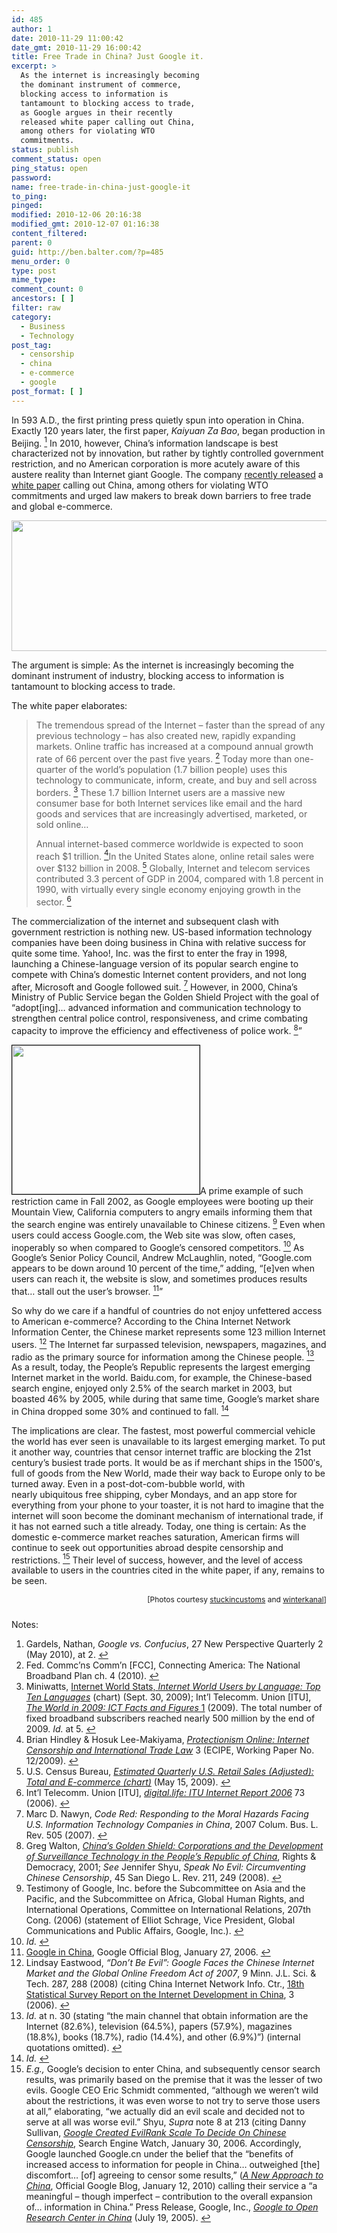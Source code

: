 ```yaml
---
id: 485
author: 1
date: 2010-11-29 11:00:42
date_gmt: 2010-11-29 16:00:42
title: Free Trade in China? Just Google it.
excerpt: >
  As the internet is increasingly becoming
  the dominant instrument of commerce,
  blocking access to information is
  tantamount to blocking access to trade,
  as Google argues in their recently
  released white paper calling out China,
  among others for violating WTO
  commitments.
status: publish
comment_status: open
ping_status: open
password:
name: free-trade-in-china-just-google-it
to_ping:
pinged:
modified: 2010-12-06 20:16:38
modified_gmt: 2010-12-07 01:16:38
content_filtered:
parent: 0
guid: http://ben.balter.com/?p=485
menu_order: 0
type: post
mime_type:
comment_count: 0
ancestors: [ ]
filter: raw
category:
  - Business
  - Technology
post_tag:
  - censorship
  - china
  - e-commerce
  - google
post_format: [ ]
---
```

In 593 A.D., the first printing press quietly spun into operation in China. Exactly 120 years later, the first paper, *Kaiyuan Za Bao*, began production in Beijing. <a class="simple-footnote" title="Gardels, Nathan, Google vs. Confucius, 27 New Perspective Quarterly 2 (May 2010), at 2." id="return-note-2020-1" href="#note-2020-1"><sup>1</sup></a> In 2010, however, China’s information landscape is best characterized not by innovation, but rather by tightly controlled government restriction, and no American corporation is more acutely aware of this austere reality than Internet giant Google. The company [recently released][1] a [white paper][2] calling out China, among others for violating WTO commitments and urged law makers to break down barriers to free trade and global e-commerce.

<img class="aligncenter size-full wp-image-508" title="Great Wall of China" src="http://cdn.benbalter.com/wp-content/uploads/2010/11/1194563275_664d6b15e2_b.jpg" alt="" width="640" height="209" />

The argument is simple: As the internet is increasingly becoming the dominant instrument of industry, blocking access to information is tantamount to blocking access to trade.

<!--more-->The white paper elaborates:

> The tremendous spread of the Internet – faster than the spread of any previous technology – has also created new, rapidly expanding markets. Online traffic has increased at a compound annual growth rate of 66 percent over the past five years. <a class="simple-footnote" title="Fed. Commc’ns Comm’n [FCC], Connecting America: The National Broadband Plan ch. 4 (2010)." id="return-note-2020-2" href="#note-2020-2"><sup>2</sup></a> Today more than one-quarter of the world’s population (1.7 billion people) uses this technology to communicate, inform, create, and buy and sell across borders. <a class="simple-footnote" title="Miniwatts, Internet World Stats, Internet World Users by Language: Top Ten Languages (chart) (Sept. 30, 2009); Int’l Telecomm. Union [ITU], The World in 2009: ICT Facts and Figures 1 (2009). The total number of fixed broadband subscribers reached nearly 500 million by the end of 2009. Id. at 5." id="return-note-2020-3" href="#note-2020-3"><sup>3</sup></a> These 1.7 billion Internet users are a massive new consumer base for both Internet services like email and the hard goods and services that are increasingly advertised, marketed, or sold online…
> 
> Annual internet-based commerce worldwide is expected to soon reach $1 trillion. <a class="simple-footnote" title="Brian Hindley & Hosuk Lee-Makiyama, Protectionism Online: Internet Censorship and International Trade Law 3 (ECIPE, Working Paper No. 12/2009)." id="return-note-2020-4" href="#note-2020-4"><sup>4</sup></a>In the United States alone, online retail sales were over $132 billion in 2008. <a class="simple-footnote" title="U.S. Census Bureau, Estimated Quarterly U.S. Retail Sales (Adjusted): Total and E-commerce (chart) (May 15, 2009)." id="return-note-2020-5" href="#note-2020-5"><sup>5</sup></a> Globally, Internet and telecom services contributed 3.3 percent of GDP in 2004, compared with 1.8 percent in 1990, with virtually every single economy enjoying growth in the sector. <a class="simple-footnote" title="Int’l Telecomm. Union [ITU], digital.life: ITU Internet Report 2006 73 (2006)." id="return-note-2020-6" href="#note-2020-6"><sup>6</sup></a>

The commercialization of the internet and subsequent clash with government restriction is nothing new. US-based information technology companies have been doing business in China with relative success for quite some time. Yahoo!, Inc. was the first to enter the fray in 1998, launching a Chinese-language version of its popular search engine to compete with China’s domestic Internet content providers, and not long after, Microsoft and Google followed suit. <a class="simple-footnote" title="Marc D. Nawyn, Code Red: Responding to the Moral Hazards Facing U.S. Information Technology Companies in China, 2007 Colum. Bus. L. Rev. 505 (2007)." id="return-note-2020-7" href="#note-2020-7"><sup>7</sup></a> However, in 2000, China’s Ministry of Public Service began the Golden Shield Project with the goal of “adopt[ing]… advanced information and communication technology to strengthen central police control, responsiveness, and crime combating capacity to improve the efficiency and effectiveness of police work. <a class="simple-footnote" title="Greg Walton, China&#8217;s Golden Shield: Corporations and the Development of Surveillance Technology in the People&#8217;s Republic of China, Rights & Democracy, 2001; See Jennifer Shyu, Speak No Evil: Circumventing Chinese Censorship, 45 San Diego L. Rev. 211, 249 (2008)." id="return-note-2020-8" href="#note-2020-8"><sup>8</sup></a>”

<img class="size-medium wp-image-511 alignright" style="border: 1px solid black;" title="Google.cn by Candlelight" src="http://cdn.benbalter.com/wp-content/uploads/2010/11/4273568581_3c4db9799d_z-300x238.jpg" alt="" width="300" height="238" />A prime example of such restriction came in Fall 2002, as Google employees were booting up their Mountain View, California computers to angry emails informing them that the search engine was entirely unavailable to Chinese citizens. <a class="simple-footnote" title="Testimony of Google, Inc. before the Subcommittee on Asia and the Pacific, and the Subcommittee on Africa, Global Human Rights, and International Operations, Committee on International Relations, 207th Cong. (2006) (statement of Elliot Schrage, Vice President, Global Communications and Public Affairs, Google, Inc.)." id="return-note-2020-9" href="#note-2020-9"><sup>9</sup></a> Even when users could access Google.com, the Web site was slow, often cases, inoperably so when compared to Google’s censored competitors. <a class="simple-footnote" title="Id." id="return-note-2020-10" href="#note-2020-10"><sup>10</sup></a> As Google’s Senior Policy Council, Andrew McLaughlin, noted, “Google.com appears to be down around 10 percent of the time,” adding, “[e]ven when users can reach it, the website is slow, and sometimes produces results that… stall out the user’s browser. <a class="simple-footnote" title="Google in China, Google Official Blog, January 27, 2006." id="return-note-2020-11" href="#note-2020-11"><sup>11</sup></a>”

So why do we care if a handful of countries do not enjoy unfettered access to American e-commerce? According to the China Internet Network Information Center, the Chinese market represents some 123 million Internet users. <a class="simple-footnote" title="Lindsay Eastwood, &#8220;Don&#8217;t Be Evil&#8221;: Google Faces the Chinese Internet Market and the Global Online Freedom Act of 2007, 9 Minn. J.L. Sci. & Tech. 287, 288 (2008) (citing China Internet Network Info. Ctr., 18th Statistical Survey Report on the Internet Development in China, 3 (2006)." id="return-note-2020-12" href="#note-2020-12"><sup>12</sup></a> The Internet far surpassed television, newspapers, magazines, and radio as the primary source for information among the Chinese people. <a class="simple-footnote" title="Id. at n. 30 (stating “the main channel that obtain information are the Internet (82.6%), television (64.5%), papers (57.9%), magazines (18.8%), books (18.7%), radio (14.4%), and other (6.9%)”) (internal quotations omitted)." id="return-note-2020-13" href="#note-2020-13"><sup>13</sup></a> As a result, today, the People’s Republic represents the largest emerging Internet market in the world. Baidu.com, for example, the Chinese-based search engine, enjoyed only 2.5% of the search market in 2003, but boasted 46% by 2005, while during that same time, Google’s market share in China dropped some 30% and continued to fall. <a class="simple-footnote" title="Id." id="return-note-2020-14" href="#note-2020-14"><sup>14</sup></a>

The implications are clear. The fastest, most powerful commercial vehicle the world has ever seen is unavailable to its largest emerging market. To put it another way, countries that censor internet traffic are blocking the 21st century’s busiest trade ports. It would be as if merchant ships in the 1500′s, full of goods from the New World, made their way back to Europe only to be turned away. Even in a post-dot-com-bubble world, with nearly ubiquitous free shipping, cyber Mondays, and an app store for everything from your phone to your toaster, it is not hard to imagine that the internet will soon become the dominant mechanism of international trade, if it has not earned such a title already. Today, one thing is certain: As the domestic e-commerce market reaches saturation, American firms will continue to seek out opportunities abroad despite censorship and restrictions. <a class="simple-footnote" title="E.g., Google’s decision to enter China, and subsequently censor search results, was primarily based on the premise that it was the lesser of two evils. Google CEO Eric Schmidt commented, “although we weren’t wild about the restrictions, it was even worse to not try to serve those users at all,” elaborating, “we actually did an evil scale and decided not to serve at all was worse evil.” Shyu, Supra note 8 at 213 (citing Danny Sullivan, Google Created EvilRank Scale To Decide On Chinese Censorship, Search Engine Watch, January 30, 2006. Accordingly, Google launched Google.cn under the belief that the “benefits of increased access to information for people in China… outweighed [the] discomfort… [of] agreeing to censor some results,” (A New Approach to China, Official Google Blog, January 12, 2010)  calling their service a “a meaningful – though imperfect – contribution to the overall expansion of… information in China.” Press Release, Google, Inc., Google to Open Research Center in China (July 19, 2005)." id="return-note-2020-15" href="#note-2020-15"><sup>15</sup></a> Their level of success, however, and the level of access available to users in the countries cited in the white paper, if any, remains to be seen.

<div style="font-size: 12px; text-align: right; padding-bottom: 10px;">
  [Photos courtesy <a href="http://www.flickr.com/photos/stuckincustoms/1194563275/">stuckincustoms</a> and <a href="http://www.flickr.com/photos/winterkanal/4273568581/">winterkanal</a>]
</div>

<div class="simple-footnotes">
  <p class="notes">
    Notes:
  </p>
  
  <ol>
    <li id="note-2020-1">
      Gardels, Nathan, <em>Google vs. Confucius</em>, 27 New Perspective Quarterly 2 (May 2010), at 2. <a href="#return-note-2020-1">↩</a>
    </li>
    <li id="note-2020-2">
      <span style="font-style: normal;">Fed. Commc’ns Comm’n [FCC], Connecting America: The National Broadband Plan ch. 4 (2010).</span> <a href="#return-note-2020-2">↩</a>
    </li>
    <li id="note-2020-3">
      <span style="font-style: normal;">Miniwatts, <a href="http://www.internetworldstats.com/stats7.htm">Internet World Stats, </a><em><a href="http://www.internetworldstats.com/stats7.htm">Internet World Users by Language: Top Ten Languages</a> </em>(chart) (Sept. 30, 2009); Int’l Telecomm. Union [ITU], <a href="http://www.itu.int/ITU-D/ict/material/Telecom09_flyer.pdf"><em>The World in 2009: ICT Facts and Figures </em>1</a> (2009). The total number of fixed broadband subscribers reached nearly 500 million by the end of 2009. <em>Id. </em>at 5.</span> <a href="#return-note-2020-3">↩</a>
    </li>
    <li id="note-2020-4">
      <span style="font-style: normal;">Brian Hindley & Hosuk Lee-Makiyama, <em><a href="http://ecipe.org/publications/ecipe-working-papers/protectionism-online- internet-censorship-and-international-trade-law"><em>Protectionism Online: Internet Censorship and International Trade Law</em></a> </em>3 (ECIPE, Working Paper No. 12/2009).</span> <a href="#return-note-2020-4">↩</a>
    </li>
    <li id="note-2020-5">
      <span style="font-style: normal;">U.S. Census Bureau, <em><a href="http://www.census.gov/mrts/www/data/html/09Q1table3.html">Estimated Quarterly U.S. Retail Sales (Adjusted): Total and E-commerce (chart)</a></em> (May 15, 2009).</span> <a href="#return-note-2020-5">↩</a>
    </li>
    <li id="note-2020-6">
      <span style="font-style: normal;">Int’l Telecomm. Union [ITU], <a href="http://www.itu.int/osg/spu/publications/digitalife/docs/digital-life-web.pdf"><em>digital.life: ITU Internet Report 2006</em></a> 73 (2006).</span> <a href="#return-note-2020-6">↩</a>
    </li>
    <li id="note-2020-7">
      Marc D. Nawyn, <em>Code Red: Responding to the Moral Hazards Facing U.S. Information Technology Companies in China</em>, 2007 Colum. Bus. L. Rev. 505 (2007). <a href="#return-note-2020-7">↩</a>
    </li>
    <li id="note-2020-8">
      Greg Walton, <em><a href="http:// www.ichrdd.ca/english/commdoc/publications/globalization/goldenShieldEng.html">China’s Golden Shield: Corporations and the Development of Surveillance Technology in the People’s Republic of China</a></em>, Rights & Democracy, 2001; <em>See</em> Jennifer Shyu, <em>Speak No Evil: Circumventing Chinese Censorship</em>, 45 San Diego L. Rev. 211, 249 (2008). <a href="#return-note-2020-8">↩</a>
    </li>
    <li id="note-2020-9">
      Testimony of Google, Inc. before the Subcommittee on Asia and the Pacific, and the Subcommittee on Africa, Global Human Rights, and International Operations, Committee on International Relations, 207th Cong. (2006) (statement of Elliot Schrage, Vice President, Global Communications and Public Affairs, Google, Inc.). <a href="#return-note-2020-9">↩</a>
    </li>
    <li id="note-2020-10">
      <em>Id.</em> <a href="#return-note-2020-10">↩</a>
    </li>
    <li id="note-2020-11">
      <a href="http://Googleblog.blogspot.com/2006/01/Google-in-china.html">Google in China</a>, Google Official Blog, January 27, 2006. <a href="#return-note-2020-11">↩</a>
    </li>
    <li id="note-2020-12">
      Lindsay Eastwood, <em>“Don’t Be Evil”: Google Faces the Chinese Internet Market and the Global Online Freedom Act of 2007</em>, 9 Minn. J.L. Sci. & Tech. 287, 288 (2008) (citing China Internet Network Info. Ctr., <a href="http://cnnic.cn/download/2006/18threport-en.pdf">18th Statistical Survey Report on the Internet Development in China</a>, 3 (2006). <a href="#return-note-2020-12">↩</a>
    </li>
    <li id="note-2020-13">
      <em>Id.</em> at n. 30 (stating “the main channel that obtain information are the Internet (82.6%), television (64.5%), papers (57.9%), magazines (18.8%), books (18.7%), radio (14.4%), and other (6.9%)”) (internal quotations omitted). <a href="#return-note-2020-13">↩</a>
    </li>
    <li id="note-2020-14">
      <em>Id.</em> <a href="#return-note-2020-14">↩</a>
    </li>
    <li id="note-2020-15">
      <em>E.g.,</em> Google’s decision to enter China, and subsequently censor search results, was primarily based on the premise that it was the lesser of two evils. Google CEO Eric Schmidt commented, “although we weren’t wild about the restrictions, it was even worse to not try to serve those users at all,” elaborating, “we actually did an evil scale and decided not to serve at all was worse evil.” Shyu, <em>Supra</em> note 8 at 213 (citing Danny Sullivan, <em><a href="http://blog.searchenginewatch.com/blog/060130-154414">Google Created EvilRank Scale To Decide On Chinese Censorship</a></em>, Search Engine Watch, January 30, 2006. Accordingly, Google launched Google.cn under the belief that the “benefits of increased access to information for people in China… outweighed [the] discomfort… [of] agreeing to censor some results,” (<a href="http://Googleblog.blogspot.com/2010/01/new-approach-to-china.html"><em>A New Approach to China</em></a>, Official Google Blog, January 12, 2010) calling their service a “a meaningful – though imperfect – contribution to the overall expansion of… information in China.” Press Release, Google, Inc., <a href="http://www.Google.com/press/pressrel/rd_china.html"><em>Google to Open Research Center in China</em></a> (July 19, 2005). <a href="#return-note-2020-15">↩</a>
    </li>
  </ol>
</div>

 [1]: http://googlepublicpolicy.blogspot.com/2010/11/promoting-free-trade-for-internet.html
 [2]: http://www.google.com/googleblogs/pdfs/trade_free_flow_of_information.pdf